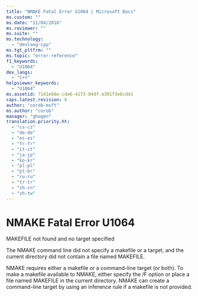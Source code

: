 ```yaml
---
title: "NMAKE Fatal Error U1064 | Microsoft Docs"
ms.custom: ""
ms.date: "11/04/2016"
ms.reviewer: ""
ms.suite: ""
ms.technology: 
  - "devlang-cpp"
ms.tgt_pltfrm: ""
ms.topic: "error-reference"
f1_keywords: 
  - "U1064"
dev_langs: 
  - "C++"
helpviewer_keywords: 
  - "U1064"
ms.assetid: 7141e66e-cde6-4173-84df-a391f3ebcdd1
caps.latest.revision: 6
author: "corob-msft"
ms.author: "corob"
manager: "ghogen"
translation.priority.ht: 
  - "cs-cz"
  - "de-de"
  - "es-es"
  - "fr-fr"
  - "it-it"
  - "ja-jp"
  - "ko-kr"
  - "pl-pl"
  - "pt-br"
  - "ru-ru"
  - "tr-tr"
  - "zh-cn"
  - "zh-tw"
---
```

# NMAKE Fatal Error U1064
MAKEFILE not found and no target specified  
  
 The NMAKE command line did not specify a makefile or a target, and the current directory did not contain a file named MAKEFILE.  
  
 NMAKE requires either a makefile or a command-line target (or both). To make a makefile available to NMAKE, either specify the /F option or place a file named MAKEFILE in the current directory. NMAKE can create a command-line target by using an inference rule if a makefile is not provided.